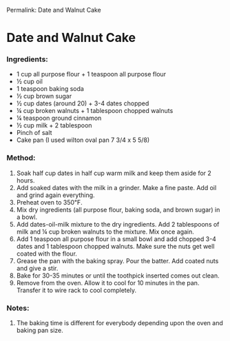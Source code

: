 Permalink: Date and Walnut Cake

# Date and Walnut Cake

### Ingredients:
* 1 cup all purpose flour + 1 teaspoon all purpose flour
* ½ cup oil
* 1 teaspoon baking soda
* ½ cup brown sugar
* ½ cup dates (around 20) + 3-4 dates chopped
* ¼ cup broken walnuts + 1 tablespoon chopped walnuts
* ¼ teaspoon ground cinnamon
* ½ cup milk + 2 tablespoon 
* Pinch of salt
* Cake pan (I used wilton oval pan 7 3/4 x 5 5/8)

### Method:
1. Soak half cup dates in half cup warm milk and keep them aside for 2 hours. 
2. Add soaked dates with the milk in a grinder. Make a fine paste. Add oil and grind again everything. 
3. Preheat oven to 350℉.  
4. Mix dry ingredients (all purpose flour, baking soda, and brown sugar) in a bowl. 
5. Add dates-oil-milk mixture to the dry ingredients. Add 2 tablespoons of milk and ¼ cup broken walnuts to the mixture. Mix once again. 
6. Add 1 teaspoon all purpose flour in a small bowl and add chopped 3-4 dates and 1 tablespoon chopped walnuts. Make sure the nuts get well coated with the flour.
7. Grease the pan with the baking spray. Pour the batter. Add coated nuts and give a stir. 
8. Bake for 30-35 minutes or until the toothpick inserted comes out clean. 
9. Remove from the oven. Allow it to cool for 10 minutes in the pan. Transfer it to wire rack to cool completely. 

### Notes:
1. The baking time is different for everybody depending upon the oven and baking pan size. 

